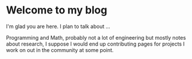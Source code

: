 # Welcome to my blog

I'm glad you are here. I plan to talk about ...

 Programming and Math, probably not a lot of engineering but mostly notes about research, I suppose I would end up contributing pages for projects I work on out in the community at some point.
